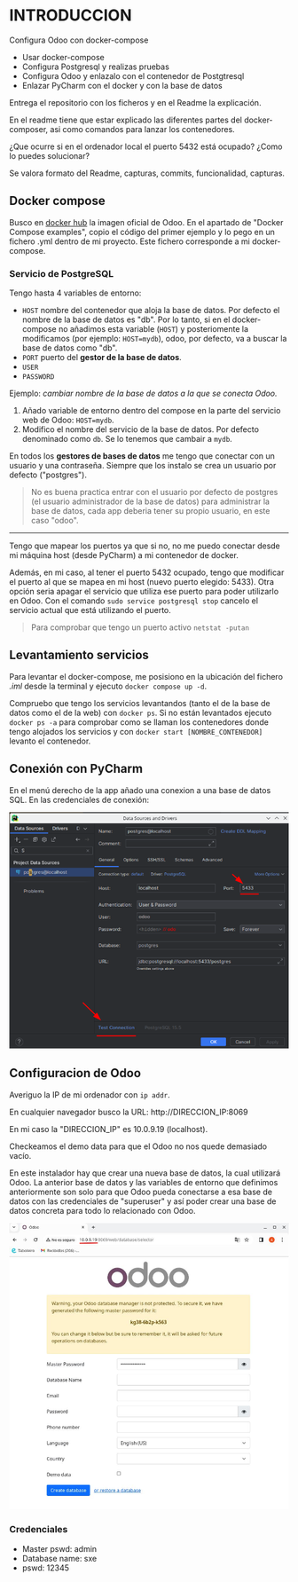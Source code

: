 # INTRODUCCION
Configura Odoo con docker-compose
* Usar docker-compose
* Configura Postgresql y realizas pruebas
* Configura Odoo y enlazalo con el contenedor de Postgtresql
* Enlazar PyCharm con el docker y con la base de datos

Entrega el repositorio con los ficheros y en el Readme la explicación.

En el readme tiene que estar explicado las diferentes partes del docker-composer, asi como comandos para lanzar los contenedores.

¿Que ocurre si en el ordenador local el puerto 5432 está ocupado? ¿Como lo puedes solucionar?

Se valora formato del Readme, capturas, commits, funcionalidad, capturas.

## Docker compose
Busco en [docker hub](https://hub.docker.com/_/odoo) la imagen oficial de Odoo. En el apartado de
"Docker Compose examples", copio el código del primer ejemplo y lo pego en un fichero .yml dentro de mi proyecto. Este fichero corresponde a mi docker-compose.

### Servicio de PostgreSQL

Tengo hasta 4 variables de entorno:
* `HOST` nombre del contenedor que aloja la base de datos. Por defecto el nombre de la base de datos es "db".
Por lo tanto, si en el docker-compose no añadimos esta variable (`HOST`) y posteriomente
la modificamos (por ejemplo: `HOST=mydb`), odoo, por defecto,
va a buscar la base de datos como "db".
* `PORT` puerto del **gestor de la base de datos**.
* `USER`
* `PASSWORD`

Ejemplo: _cambiar nombre de la base de datos a la que se conecta Odoo._

1. Añado variable de entorno
dentro del compose en la parte del servicio web de Odoo: `HOST=mydb`.
2. Modifico el nombre del servicio de la base de datos. Por defecto 
denominado como `db`. Se lo tenemos que cambair a `mydb`.

En todos los **gestores de bases de datos** me tengo que conectar con un usuario y una  contraseña. Siempre que los instalo se crea un usuario por defecto ("postgres").

> No es buena practica entrar con el usuario por defecto de postgres (el usuario administrador de la base de datos)
> para administrar la base de datos, 
> cada app deberia tener su propio usuario, en este caso "odoo".

----

Tengo que mapear los puertos ya que si no, no me puedo conectar desde mi máquina host (desde PyCharm) a mi contenedor de docker.

Además, en mi caso, al tener el puerto 5432 ocupado, tengo que modificar el puerto al que se mapea en mi host (nuevo puerto
elegido: 5433). Otra opción seria apagar el servicio que utiliza ese puerto para poder utilizarlo en Odoo.
Con el comando `sudo service postgresql stop` cancelo el servicio actual que está utilizando el puerto.

> Para comprobar que tengo un puerto activo `netstat -putan`

## Levantamiento servicios
Para levantar el docker-compose, me posisiono en la ubicación del
fichero *.iml* desde la terminal y ejecuto `docker compose up -d`.

Compruebo que tengo los servicios levantandos (tanto el de la base de datos
como el de la web) con `docker ps`. Si no están levantados ejecuto 
`docker ps -a` para comprobar como se llaman los contenedores donde
tengo alojados los servicios y con `docker start [NOMBRE_CONTENEDOR]`
levanto el contenedor.

## Conexión con PyCharm
En el menú derecho de la app añado una conexion a una base de datos SQL. En las credenciales de conexión:

![conexionSQL](imagenes/testConnection.png)

## Configuracion de Odoo
Averiguo la IP de mi ordenador con `ip addr`.

En cualquier navegador busco la URL: http://DIRECCION_IP:8069

En mi caso la "DIRECCION_IP" es 10.0.9.19 (localhost).

Checkeamos el demo data para que el Odoo no nos quede demasiado vacío.

En este instalador hay que crear una nueva base de datos, la cual utilizará
Odoo. La anterior base de datos y las variables de entorno que definimos anteriormente
son solo para que Odoo pueda conectarse a esa base de datos con las
credenciales de "superuser" y así poder crear una base de datos concreta para todo lo
relacionado con Odoo.

![odoo](imagenes/myodoo.jpg)

### Credenciales
* Master pswd: admin
* Database name: sxe
* pswd: 12345



